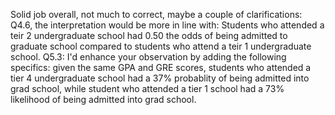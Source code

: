Solid job overall, not much to correct, maybe a couple of clarifications:
Q4.6, the interpretation would be more in line with: Students who attended a teir 2 undergraduate school had 0.50 the odds of being admitted to graduate school compared to students who attend a teir 1 undergraduate school.
Q5.3: I'd enhance your observation by adding the following specifics: given the same GPA and GRE scores, students who attended a tier 4 undergraduate school had a 37% probablity of being admitted into grad school, while student who attended a tier 1 school had a 73% likelihood of being admitted into grad school.